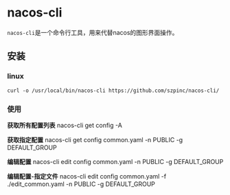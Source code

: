 # nacos-cli

`nacos-cli`是一个命令行工具，用来代替nacos的图形界面操作。

## 安装
### linux
`curl -o /usr/local/bin/nacos-cli https://github.com/szpinc/nacos-cli/`

### 使用

**获取所有配置列表**
nacos-cli get config -A

**获取指定配置**
nacos-cli get config common.yaml -n PUBLIC -g DEFAULT_GROUP

**编辑配置**
nacos-cli edit config common.yaml -n PUBLIC -g DEFAULT_GROUP

**编辑配置-指定文件**
nacos-cli edit config common.yaml -f ./edit_common.yaml -n PUBLIC -g DEFAULT_GROUP
